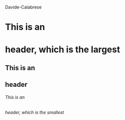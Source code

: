 Davide-Calabrese
# This is an <h1> header, which is the largest
## This is an <h2> header
###### This is an <h6> header, which is the smallest
